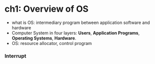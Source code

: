 # ch1: Overview of OS
- what is OS:  intermediary program between application software and hardware
- Computer System in four layers: **Users**, **Application Programs**, **Operating Systems**, **Hardware**.
- OS: resource allocator, control program


### Interrupt